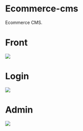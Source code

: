 # Ecommerce-cms
Ecommerce CMS.

# Front
![](https://github.com/ivantusek/Zend-PHP-Certification/blob/screenshot/ecommerce_front.jpg)
# Login
![](https://github.com/ivantusek/Zend-PHP-Certification/blob/screenshot/ecommerce_login_.jpg)
# Admin
![](https://github.com/ivantusek/Zend-PHP-Certification/blob/screenshot/ecommerce_admin.jpg)
